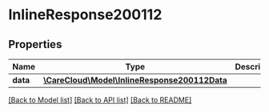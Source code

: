 # InlineResponse200112

## Properties
Name | Type | Description | Notes
------------ | ------------- | ------------- | -------------
**data** | [**\CareCloud\Model\InlineResponse200112Data**](InlineResponse200112Data.md) |  | [optional] 

[[Back to Model list]](../../README.md#documentation-for-models) [[Back to API list]](../../README.md#documentation-for-api-endpoints) [[Back to README]](../../README.md)

